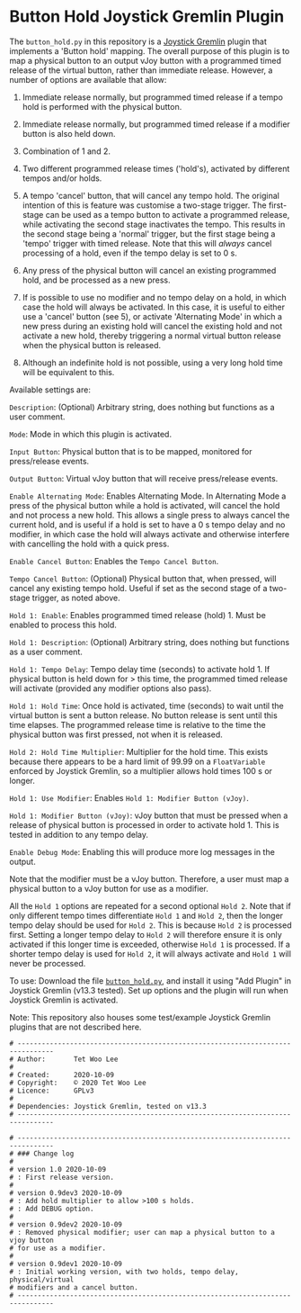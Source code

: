 # Button Hold Joystick Gremlin Plugin

The `button_hold.py` in this repository is a [Joystick Gremlin](https://github.com/WhiteMagic/JoystickGremlin)
plugin that implements a 'Button hold' mapping. The overall purpose of this 
plugin is to map a physical button to an output vJoy button with a programmed 
timed release of the virtual button, rather than immediate release. However,
a number of options are available that allow:

1) Immediate release normally, but programmed timed release if a tempo hold is
performed with the physical button.

2) Immediate release normally, but programmed timed release if a modifier 
button is also held down.

3) Combination of 1 and 2.

4) Two different programmed release times ('hold's), activated by different
tempos and/or holds.

5) A tempo 'cancel' button, that will cancel any tempo hold. The original 
intention of this is feature was customise a two-stage trigger. The first-stage
can be used as a tempo button to activate a programmed release, while activating
the second stage inactivates the tempo. This results in the second stage being
a 'normal' trigger, but the first stage being a 'tempo' trigger with timed
release. Note that this will *always* cancel processing of a hold, even if
the tempo delay is set to 0 s.

6) Any press of the physical button will cancel an existing programmed hold, 
and be processed as a new press.

7) If is possible to use no modifier and no tempo delay on a hold, in which
case the hold will always be activated. In this case, it is useful to either use
a 'cancel' button (see 5), or activate 'Alternating Mode' in which a new press
during an existing hold will cancel the existing hold and not activate a new 
hold, thereby triggering a normal virtual button release when the physical
button is released.

8) Although an indefinite hold is not possible, using a very long hold time will
be equivalent to this.

Available settings are:

`Description`: (Optional) Arbitrary string, does nothing but functions as a user
comment.

`Mode`: Mode in which this plugin is activated.

`Input Button`: Physical button that is to be mapped, monitored for press/release
events.

`Output Button`: Virtual vJoy button that will receive press/release events.

`Enable Alternating Mode`: Enables Alternating Mode. In Alternating Mode a
press of the physical button while a hold is activated, will cancel the hold
and not process a new hold. This allows a single press to always cancel the
current hold, and is useful if a hold is set to have a 0 s tempo delay and
no modifier, in which case the hold will always activate and otherwise interfere
with cancelling the hold with a quick press.

`Enable Cancel Button`: Enables the `Tempo Cancel Button`.

`Tempo Cancel Button`: (Optional) Physical button that, when pressed, will cancel 
any existing tempo hold. Useful if set as the second stage of a two-stage trigger,
as noted above.

`Hold 1: Enable`: Enables programmed timed release (hold) 1. Must be enabled to 
process this hold.

`Hold 1: Description`: (Optional) Arbitrary string, does nothing but functions as 
a user comment.

`Hold 1: Tempo Delay`: Tempo delay time (seconds) to activate hold 1. If physical 
button is held down for > this time, the programmed timed release will activate
(provided any modifier options also pass).

`Hold 1: Hold Time`: Once hold is activated, time (seconds) to wait until the 
virtual button is sent a button release. No button release is sent until this
time elapses. The programmed release time is relative to the time the physical
button was first pressed, not when it is released.

`Hold 2: Hold Time Multiplier`: Multiplier for the hold time. This exists because
there appears to be a hard limit of 99.99 on a `FloatVariable` enforced by
Joystick Gremlin, so a multiplier allows hold times 100 s or longer.

`Hold 1: Use Modifier`: Enables `Hold 1: Modifier Button (vJoy)`.

`Hold 1: Modifier Button (vJoy)`: vJoy button that must be pressed when a
release of physical button is processed in order to activate hold 1. This is
tested in addition to any tempo delay.

`Enable Debug Mode`: Enabling this will produce more log messages in the output.

Note that the modifier must be a vJoy button. Therefore, a user must map a
physical button to a vJoy button for use as a modifier.

All the `Hold 1` options are repeated for a second optional `Hold 2`. Note that
if only different tempo times differentiate `Hold 1` and `Hold 2`, then the longer
tempo delay should be used for `Hold 2`. This is because `Hold 2` is processed
first. Setting a longer tempo delay to `Hold 2` will therefore ensure it is only
activated if this longer time is exceeded, otherwise `Hold 1` is processed. If
a shorter tempo delay is used for `Hold 2`, it will always activate and `Hold 1`
will never be processed.

To use: Download the file [`button_hold.py`](https://raw.githubusercontent.com/twlee79/joystick_gremlin_plugins/master/button_hold.py),
and install it using "Add Plugin" in Joystick Gremlin (v13.3 tested). Set up options
and the plugin will run when Joystick Gremlin is activated.

Note: This repository also houses some test/example Joystick Gremlin plugins that
are not described here.

```
# -------------------------------------------------------------------------------
# Author:       Tet Woo Lee
#
# Created:      2020-10-09
# Copyright:    © 2020 Tet Woo Lee
# Licence:      GPLv3
#
# Dependencies: Joystick Gremlin, tested on v13.3
# -------------------------------------------------------------------------------

# -------------------------------------------------------------------------------
# ### Change log
#
# version 1.0 2020-10-09
# : First release version.
#
# version 0.9dev3 2020-10-09
# : Add hold multiplier to allow >100 s holds.
# : Add DEBUG option.
#
# version 0.9dev2 2020-10-09
# : Removed physical modifier; user can map a physical button to a vjoy button
# for use as a modifier.
#
# version 0.9dev1 2020-10-09
# : Initial working version, with two holds, tempo delay, physical/virtual 
# modifiers and a cancel button.
# -------------------------------------------------------------------------------
```